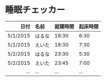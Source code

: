 睡眠チェッカー
====

|日付|名前|就寝時間|起床時間|
|--:|:--|:--|:--|
|5/1/2015|はるな|19:30|6:30|
|5/1/2015|えいた|18:30|7:30|
|5/2/2015|はるな|23:30|5:30|
|5/2/2015|えいた|23:45|7:00|
|...|...|...|...|

